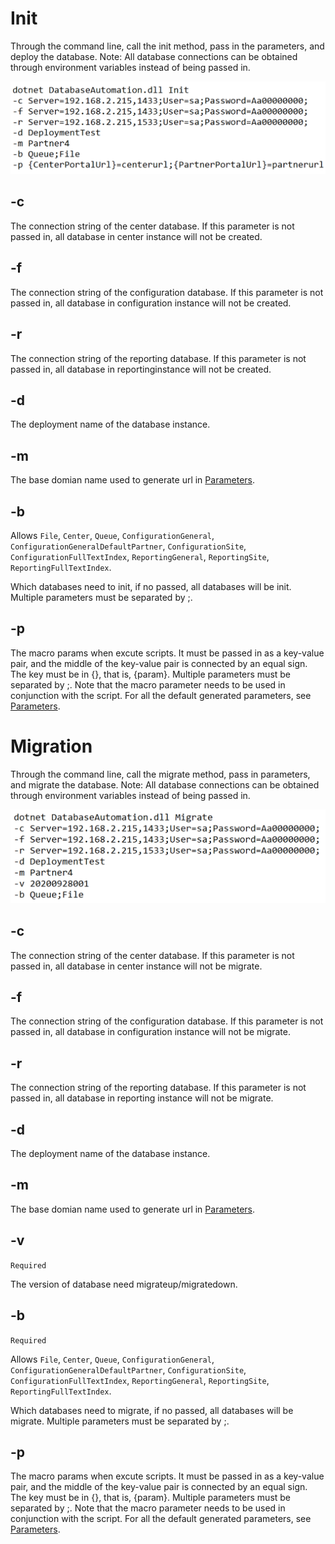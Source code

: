 # Init
Through the command line, call the init method, pass in the parameters, and deploy the database.
Note: All database connections can be obtained through environment variables instead of being passed in. 

![图片.png](/.attachments/图片-bf47d5fc-6872-4a60-825d-da5147258c72.png)

## -c
The connection string of the center database.
If this parameter is not passed in, all database in center instance will not be created.

## -f
The connection string of the configuration database.
If this parameter is not passed in, all database in configuration instance will not be created.

## -r
The connection string of the reporting database.
If this parameter is not passed in, all database in reportinginstance will not be created.

## -d

The deployment name of the database instance.

## -m 

The base domian name used to generate url in [Parameters](/Tutorial/Advanced/Backend/Database/Migrator/Deployment/Parameters).

## -b

Allows `File`, `Center`, `Queue`, `ConfigurationGeneral`, `ConfigurationGeneralDefaultPartner`, `ConfigurationSite`, `ConfigurationFullTextIndex`, `ReportingGeneral`, `ReportingSite`, `ReportingFullTextIndex`.

Which databases need to init, if no passed, all databases will be init.
Multiple parameters must be separated by ;.

## -p
The macro params when excute scripts.
It must be passed in as a key-value pair, and the middle of the key-value pair is connected by an equal sign. The key must be in {}, that is, {param}.
Multiple parameters must be separated by ;.
Note that the macro parameter needs to be used in conjunction with the script.
For all the default generated parameters, see [Parameters](/Tutorial/Advanced/Backend/Database/Migrator/Deployment/Parameters).

# Migration

Through the command line, call the migrate method, pass in parameters, and migrate the database.
Note: All database connections can be obtained through environment variables instead of being passed in. 

![图片.png](/.attachments/图片-6c34162f-912d-4a72-9893-825ca74be3f7.png)

## -c
The connection string of the center database.
If this parameter is not passed in, all database in center instance will not be migrate.

## -f
The connection string of the configuration database.
If this parameter is not passed in, all database in configuration instance will not be migrate.

## -r
The connection string of the reporting database.
If this parameter is not passed in, all database in reporting instance will not be migrate.

## -d

The deployment name of the database instance.

## -m 

The base domian name used to generate url in [Parameters](/Tutorial/Advanced/Backend/Database/Migrator/Deployment/Parameters).

## -v

`Required`

The version of database need migrateup/migratedown.

## -b

`Required`

Allows `File`, `Center`, `Queue`, `ConfigurationGeneral`, `ConfigurationGeneralDefaultPartner`, `ConfigurationSite`, `ConfigurationFullTextIndex`, `ReportingGeneral`, `ReportingSite`, `ReportingFullTextIndex`.

Which databases need to migrate, if no passed, all databases will be migrate.
Multiple parameters must be separated by ;.

## -p
The macro params when excute scripts.
It must be passed in as a key-value pair, and the middle of the key-value pair is connected by an equal sign. The key must be in {}, that is, {param}.
Multiple parameters must be separated by ;.
Note that the macro parameter needs to be used in conjunction with the script.
For all the default generated parameters, see [Parameters](/Tutorial/Advanced/Backend/Database/Migrator/Deployment/Parameters).